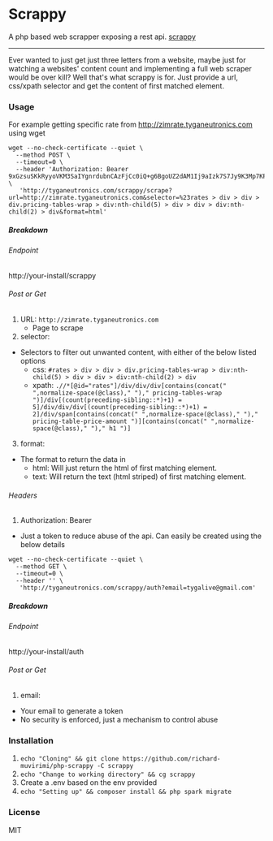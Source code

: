 # Scrappy

A php based web scrapper exposing a rest api. [scrappy](http://tyganeutronics.com/scrappy)

---
Ever wanted to just get just three letters from a website, maybe just for watching a websites' content count and implementing a full web scraper would be over kill? Well that's what scrappy is for. Just provide a url, css/xpath selector and get the content of first matched element.

### Usage

For example getting specific rate from http://zimrate.tyganeutronics.com using wget

```shell
wget --no-check-certificate --quiet \
  --method POST \
  --timeout=0 \
  --header 'Authorization: Bearer 9xGzsuSKkRyyoVKM3SaIYgnrdubnCAzFjCc0iQ+g6BgoUZ2dAM1Ij9aIzk7S7Jy9K3Mp7KP+f2vgQzF4/vj3v/BYQZZ4I0nyrfZC4duB+2fc/KKhoDMeEiKtd5J/jRg2hhh8z8LgsLxWtWOsJX3pAe9hyHwInkjYWOIRrkSAT4n1t/3hBQjS6clv088QsQr3oY5hN6MDTUwkL+AsCBiY' \
   'http://tyganeutronics.com/scrappy/scrape?url=http://zimrate.tyganeutronics.com&selector=%23rates > div > div > div.pricing-tables-wrap > div:nth-child(5) > div > div > div:nth-child(2) > div&format=html'
```

##### Breakdown

###### Endpoint

http://your-install/scrappy

###### Post or Get

1. URL: `http://zimrate.tyganeutronics.com`
    - Page to scrape
2. selector: 
  - Selectors to filter out unwanted content, with either of the below listed options
    - css: `#rates > div > div > div.pricing-tables-wrap > div:nth-child(5) > div > div > div:nth-child(2) > div`
    - xpath: `.//*[@id="rates"]/div/div/div[contains(concat(" ",normalize-space(@class)," ")," pricing-tables-wrap ")]/div[(count(preceding-sibling::*)+1) = 5]/div/div/div[(count(preceding-sibling::*)+1) = 2]/div/span[contains(concat(" ",normalize-space(@class)," ")," pricing-table-price-amount ")][contains(concat(" ",normalize-space(@class)," ")," h1 ")]`
3. format:
  - The format to return the data in
    - html: Will just return the html of first matching element.
    - text: Will return the text (html striped) of first matching element.

###### Headers

1. Authorization: Bearer
  - Just a token to reduce abuse of the api. Can easily be created using the below details

```shell
wget --no-check-certificate --quiet \
  --method GET \
  --timeout=0 \
  --header '' \
   'http://tyganeutronics.com/scrappy/auth?email=tygalive@gmail.com'
```

##### Breakdown

###### Endpoint

http://your-install/auth

###### Post or Get

1. email:
  - Your email to generate a token
  - No security is enforced, just a mechanism to control abuse

### Installation

1. `echo "Cloning" && git clone https://github.com/richard-muvirimi/php-scrappy -C scrappy`
2. `echo "Change to working directory" && cg scrappy`
3. Create a .env based on the env provided
4. `echo "Setting up" && composer install && php spark migrate`

### License

MIT
